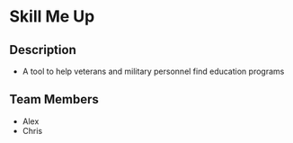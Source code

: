 # Skill Me Up

## Description

- A tool to help veterans and military personnel find education programs

## Team Members

- Alex
- Chris
